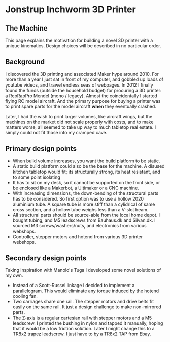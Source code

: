 # Jonstrup Inchworm 3D Printer

## The Machine
This page explains the motivation for building a novel 3D printer with a unique kinematics. Design choices 
will be described in no particular order.

## Background
I discovered the 3D printing and associated Maker hype around 2010. For more than a year I just sat in front of 
my computer, and gobbled up loads of youtube videos, and trawel endless seas of webpages. In 2012 I finally 
found the funds (outside the household budget) for procuring a 3D printer: a RepRapPro Mendel (mono / legacy).
Almost the coincidentally I started flying RC model aircraft. And the primary purpose for buying a printer was
to print spare parts for the model aircraft __when__ they eventually crashed.

Later, I had the wish to print larger volumes, like aircraft wings, but the machines on the market did not scale
properly with costs, and to make matters worse, all seemed to take up way to much tabletop real estate. I simply
could not fit those into my cramped cave.

## Primary design points
- When build volume increases, you want the build platform to be static. 
- A static build platform could also be the base for the machine. A disused kitchen tabletop would fit; its 
structurally strong, its heat resistant, and to some point isolating
- It has to sit on my desk, so it cannot be supported on the front side, or be enclosed like a Makerbot, a 
Ultimaker or a CNC machine.
- With increasing dimensions, the down-bending of the structural parts has to be considered. So first option 
was to use a hollow 2020 aluminium tube. A square tube is more stiff than a cylidrical of same cross section, 
and a hollow tube weighs less than a V-slot beam.
- All structural parts should be source-able from the local home depot. I bought tubing, and M5 leadscrews from 
Bauhaus.dk and Silvan.dk. I sourced M3 screws/washers/nuts, and electronics from various webshops.
- Controller, stepper motors and hotend from various 3D printer webshops. 


## Secondary design points
Taking inspiration with Manolo's Tuga <put link here> I developed some novel solutions of my own.
- Instead of a Scott-Russel linkage i decided to implement a parallelogram. This would eliminate any torque induced by the hotend cooling fan.
- Two carriages share one rail. The stepper motors and drive belts fit easily on the same rail. It just a design challenge to make non-mirrored parts.
- The Z-axis is a regular cartesian rail with stepper motors and a M5 leadscrew. I printed the bushing in nylon and tapped it manually, hoping that it would be a low friction solution. Later I might change this to a TR8x2 trapez leadscrew. I just have to by a TR8x2 TAP from Ebay.



